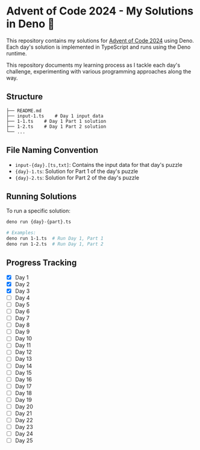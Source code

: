 # Advent of Code 2024 - My Solutions in Deno 🦕
This repository contains my solutions for [Advent of Code 2024](https://adventofcode.com/2024) using Deno. Each day's solution is implemented in TypeScript and runs using the Deno runtime.

This repository documents my learning process as I tackle each day's challenge, experimenting with various programming approaches along the way.

## Structure

```
├── README.md
├── input-1.ts    # Day 1 input data
├── 1-1.ts    # Day 1 Part 1 solution
├── 1-2.ts    # Day 1 Part 2 solution
└── ...
```

## File Naming Convention
- `input-{day}.[ts,txt]`: Contains the input data for that day's puzzle
- `{day}-1.ts`: Solution for Part 1 of the day's puzzle
- `{day}-2.ts`: Solution for Part 2 of the day's puzzle

## Running Solutions

To run a specific solution:
```bash
deno run {day}-{part}.ts

# Examples:
deno run 1-1.ts  # Run Day 1, Part 1
deno run 1-2.ts  # Run Day 1, Part 2
```

## Progress Tracking

- [x] Day 1
- [x] Day 2
- [x] Day 3
- [ ] Day 4
- [ ] Day 5
- [ ] Day 6
- [ ] Day 7
- [ ] Day 8
- [ ] Day 9
- [ ] Day 10
- [ ] Day 11
- [ ] Day 12
- [ ] Day 13
- [ ] Day 14
- [ ] Day 15
- [ ] Day 16
- [ ] Day 17
- [ ] Day 18
- [ ] Day 19
- [ ] Day 20
- [ ] Day 21
- [ ] Day 22
- [ ] Day 23
- [ ] Day 24
- [ ] Day 25
